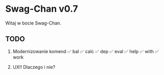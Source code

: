# Swag-Chan v0.7

Witaj w bocie Swag-Chan.

## TODO

1. Modernizowanie komend
✅ bal
✅ calc
✅ dep
✅ eval
✅ help
✅ with
✅ work

2. UX!!
Dlaczego i nie?

